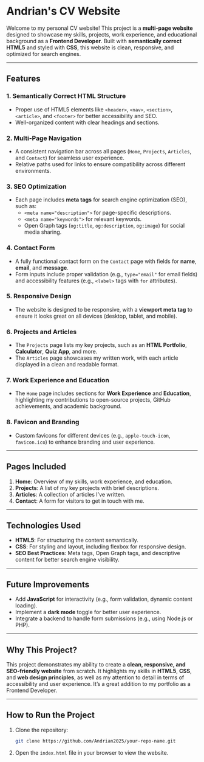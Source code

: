 # **Andrian's CV Website**

Welcome to my personal CV website! This project is a **multi-page website** designed to showcase my skills, projects, work experience, and educational background as a **Frontend Developer**. Built with **semantically correct HTML5** and styled with **CSS**, this website is clean, responsive, and optimized for search engines.

---

## **Features**

### **1. Semantically Correct HTML Structure**
- Proper use of HTML5 elements like `<header>`, `<nav>`, `<section>`, `<article>`, and `<footer>` for better accessibility and SEO.
- Well-organized content with clear headings and sections.

### **2. Multi-Page Navigation**
- A consistent navigation bar across all pages (`Home`, `Projects`, `Articles`, and `Contact`) for seamless user experience.
- Relative paths used for links to ensure compatibility across different environments.

### **3. SEO Optimization**
- Each page includes **meta tags** for search engine optimization (SEO), such as:
  - `<meta name="description">` for page-specific descriptions.
  - `<meta name="keywords">` for relevant keywords.
  - Open Graph tags (`og:title`, `og:description`, `og:image`) for social media sharing.

### **4. Contact Form**
- A fully functional contact form on the `Contact` page with fields for **name**, **email**, and **message**.
- Form inputs include proper validation (e.g., `type="email"` for email fields) and accessibility features (e.g., `<label>` tags with `for` attributes).

### **5. Responsive Design**
- The website is designed to be responsive, with a **viewport meta tag** to ensure it looks great on all devices (desktop, tablet, and mobile).

### **6. Projects and Articles**
- The `Projects` page lists my key projects, such as an **HTML Portfolio**, **Calculator**, **Quiz App**, and more.
- The `Articles` page showcases my written work, with each article displayed in a clean and readable format.

### **7. Work Experience and Education**
- The `Home` page includes sections for **Work Experience** and **Education**, highlighting my contributions to open-source projects, GitHub achievements, and academic background.

### **8. Favicon and Branding**
- Custom favicons for different devices (e.g., `apple-touch-icon`, `favicon.ico`) to enhance branding and user experience.

---

## **Pages Included**

1. **Home**: Overview of my skills, work experience, and education.
2. **Projects**: A list of my key projects with brief descriptions.
3. **Articles**: A collection of articles I’ve written.
4. **Contact**: A form for visitors to get in touch with me.

---

## **Technologies Used**

- **HTML5**: For structuring the content semantically.
- **CSS**: For styling and layout, including flexbox for responsive design.
- **SEO Best Practices**: Meta tags, Open Graph tags, and descriptive content for better search engine visibility.

---

## **Future Improvements**

- Add **JavaScript** for interactivity (e.g., form validation, dynamic content loading).
- Implement a **dark mode** toggle for better user experience.
- Integrate a backend to handle form submissions (e.g., using Node.js or PHP).

---

## **Why This Project?**

This project demonstrates my ability to create a **clean, responsive, and SEO-friendly website** from scratch. It highlights my skills in **HTML5**, **CSS**, and **web design principles**, as well as my attention to detail in terms of accessibility and user experience. It’s a great addition to my portfolio as a Frontend Developer.

---

## **How to Run the Project**

1. Clone the repository:
   ```bash
   git clone https://github.com/Andrian2025/your-repo-name.git
   ```

2. Open the ```index.html``` file in your browser to view the website.
